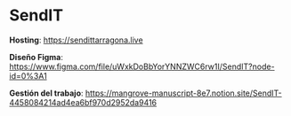 # SendIT

**Hosting**: <https://sendittarragona.live>

**Diseño Figma**: <https://www.figma.com/file/uWxkDoBbYorYNNZWC6rw1I/SendIT?node-id=0%3A1>

**Gestión del trabajo**: <https://mangrove-manuscript-8e7.notion.site/SendIT-4458084214ad4ea6bf970d2952da9416>
